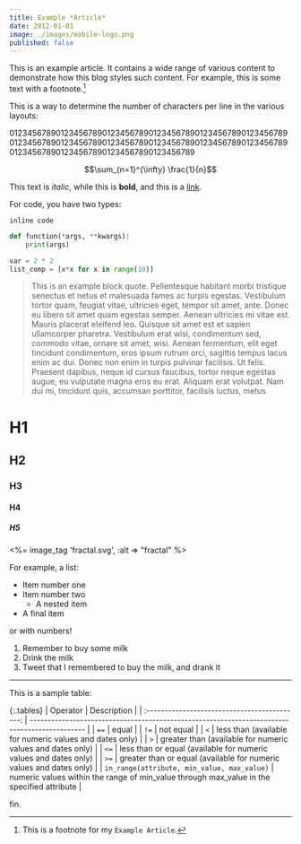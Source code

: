 ```yaml
---
title: Example *Article*
date: 2012-01-01
image: ./images/mobile-logo.png
published: false
---
```


This is an example article. It contains a wide range of various content to demonstrate how this blog styles such content. For example, this is some text with a footnote.[^1]

[^1]: This is a footnote for my `Example Article`.

<!--/summary-->

This is a way to determine the number of characters per line in the various layouts:

0123456789012345678901234567890123456789012345678901234567890123456789012345678901234567890123456789012345678901234567890123456789012345678901234567890123456789

$$\sum_{n=1}^{\infty} \frac{1}{n}$$

This text is *italic*, while this is **bold**, and this is a [link](example.com).

For code, you have two types:

`inline code`

~~~python
def function(*args, **kwargs):
    print(args)

var = 2 * 2
list_comp = [x*x for x in range(10)]
~~~

>This is an example block quote. Pellentesque habitant morbi tristique senectus et netus et malesuada fames ac turpis egestas. Vestibulum tortor quam, feugiat vitae, ultricies eget, tempor sit amet, ante. Donec eu libero sit amet quam egestas semper. Aenean ultricies mi vitae est. Mauris placerat eleifend leo. Quisque sit amet est et sapien ullamcorper pharetra. Vestibulum erat wisi, condimentum sed, commodo vitae, ornare sit amet, wisi. Aenean fermentum, elit eget tincidunt condimentum, eros ipsum rutrum orci, sagittis tempus lacus enim ac dui. Donec non enim in turpis pulvinar facilisis. Ut felis. Praesent dapibus, neque id cursus faucibus, tortor neque egestas augue, eu vulputate magna eros eu erat. Aliquam erat volutpat. Nam dui mi, tincidunt quis, accumsan porttitor, facilisis luctus, metus

# H1

## H2

### H3

#### H4

##### H5

<%= image_tag 'fractal.svg', :alt => "fractal" %>

For example, a list:

-   Item number one
-   Item number two
    -   A nested item
-   A final item

or with numbers!

1.  Remember to buy some milk
2.  Drink the milk
3.  Tweet that I remembered to buy the milk, and drank it

- - -

This is a sample table:

{:.tables}
| Operator                                      | Description                                                                                   |
| :-------------------------------------------: | --------------------------------------------------------------------------------------------- |
| `==`                                          | equal                                                                                         |
| `!=`                                          | not equal                                                                                     |
| `<`                                           | less than (available for numeric values and dates only)                                       |
| `>`                                           | greater than (available for numeric values and dates only)                                    |
| `<=`                                          | less than or equal (available for numeric values and dates only)                              |
| `>=`                                          | greater than or equal (available for numeric values and dates only)                           |
| `in_range(attribute, min_value, max_value)`   | numeric values within the range of min_value through max_value in the specified attribute     |

fin.
